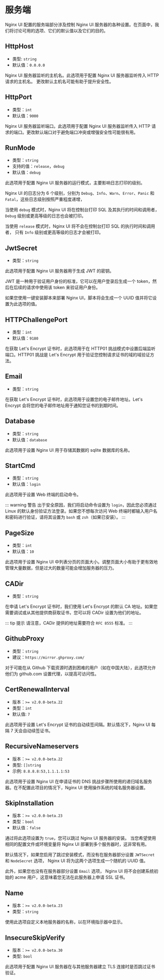 # 服务端

Nginx UI 配置的服务端部分涉及控制 Nginx UI 服务器的各种设置。在页面中，我们将讨论可用的选项、它们的默认值以及它们的目的。

## HttpHost
- 类型: `string`
- 默认值：`0.0.0.0`

Nginx UI 服务器监听的主机名。此选项用于配置 Nginx UI 服务器监听传入 HTTP 请求的主机名。 更改默认主机名可能有助于提升安全性。

## HttpPort

- 类型：`int`
- 默认值：`9000`

Nginx UI 服务器监听端口。此选项用于配置 Nginx UI 服务器监听传入 HTTP 请求的端口。更改默认端口对于避免端口冲突或增强安全性可能很有用。

## RunMode

- 类型：`string`
- 支持的值：`release`，`debug`
- 默认值：`debug`

此选项用于配置 Nginx UI 服务器的运行模式，主要影响日志打印的级别。

Nginx UI 的日志分为 6 个级别，分别为 `Debug`、`Info`、`Warn`、`Error`、`Panic` 和 `Fatal`，这些日志级别按照严重程度递增，

当使用 `debug` 模式时，Nginx UI 将在控制台打印 SQL 及其执行的时间和调用者，`Debug` 级别或更高等级的日志也会被打印。

当使用 `release` 模式时，Nginx UI 将不会在控制台打印 SQL 的执行时间和调用者， 只有 `Info` 级别或更高等级的日志才会被打印。

## JwtSecret
- 类型：`string`

此选项用于配置 Nginx UI 服务器用于生成 JWT 的密钥。

JWT 是一种用于验证用户身份的标准，它可以在用户登录后生成一个 token，然后在后续的请求中使用该 token 来验证用户身份。

如果您使用一键安装脚本来部署 Nginx UI，脚本将会生成一个 UUID 值并将它设置为此选项的值。

## HTTPChallengePort

- 类型：`int`
- 默认值：`9180`

在获取 Let's Encrypt 证书时，此选项用于在 HTTP01 挑战模式中设置后端监听端口。HTTP01 挑战是 Let's Encrypt
用于验证您控制请求证书的域的域验证方法。

## Email
- 类型：`string`

在获取 Let's Encrypt 证书时，此选项用于设置您的电子邮件地址。Let's Encrypt 会将您的电子邮件地址用于通知您证书的到期时间。

## Database

- 类型：`string`
- 默认值：`database`

此选项用于设置 Nginx UI 用于存储其数据的 sqlite 数据库的名称。

## StartCmd

- 类型：`string`
- 默认值：`login`

此选项用于设置 Web 终端的启动命令。

::: warning 警告
出于安全原因，我们将启动命令设置为 `login`，因此您必须通过 Linux 的默认身份验证方法登录。如果您不想每次访问 Web
终端时都输入用户名和密码进行验证，请将其设置为 `bash` 或 `zsh`（如果已安装）。
:::

## PageSize

- 类型：`int`
- 默认值：`10`

此选项用于设置 Nginx UI 中列表分页的页面大小。调整页面大小有助于更有效地管理大量数据，但是过大的数量可能会增加服务器的压力。

## CADir

- 类型：`string`

在申请 Let's Encrypt 证书时，我们使用 Let's Encrypt 的默认 CA 地址。如果您需要调试或从其他提供商获取证书，您可以将 CADir
设置为他们的地址。

::: tip 提示
请注意，CADir 提供的地址需要符合 `RFC 8555` 标准。
:::

## GithubProxy

- 类型：`string`
- 建议：`https://mirror.ghproxy.com/`

对于可能在从 Github 下载资源时遇到困难的用户（如在中国大陆），此选项允许他们为 github.com 设置代理，以提高可访问性。

## CertRenewalInterval

- 版本：`>= v2.0.0-beta.22`
- 类型：`int`
- 默认值: `7`

此选项用于设置 Let's Encrypt 证书的自动续签间隔。默认情况下，Nginx UI 每隔 7 天会自动续签证书。

## RecursiveNameservers

- 版本：`>= v2.0.0-beta.22`
- 类型: `[]string`
- 示例: `8.8.8.8:53,1.1.1.1:53`

此选项用于设置 Nginx UI 在申请证书的 DNS 挑战步骤所使用的递归域名服务器。在不配置此项目的情况下，Nginx UI 使用操作系统的域名服务器设置。

## SkipInstallation

- 版本：`>= v2.0.0-beta.23`
- 类型：`bool`
- 默认值：`false`

通过将此选项设置为 `true`，您可以跳过 Nginx UI 服务器的安装。
当您希望使用相同的配置文件或环境变量将 Nginx UI 部署到多个服务器时，这非常有用。

默认情况下，如果您启用了跳过安装模式，而没有在服务器部分设置 `JWTSecret` 和 `NodeSecret` 选项，
Nginx UI 将为这两个选项生成一个随机的 UUID 值。

此外，如果您也没有在服务器部分设置 `Email` 选项，
Nginx UI 将不会创建系统初始的 acme 用户，这意味着您无法在此服务器上申请 SSL 证书。

## Name

- 版本：`>= v2.0.0-beta.23`
- 类型：`string`

使用此选项自定义本地服务器的名称，以在环境指示器中显示。

## InsecureSkipVerify

- 版本：`>= v2.0.0-beta.30`
- 类型: `bool`

此选项用于配置 Nginx UI 服务器在与其他服务器建立 TLS 连接时是否跳过证书验证。
